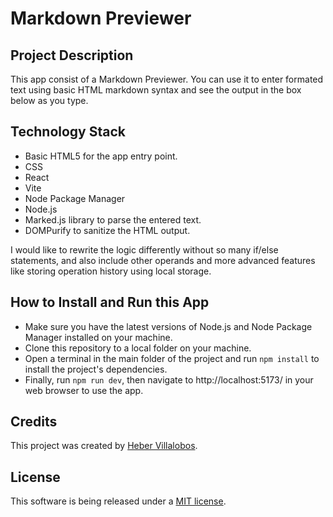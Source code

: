 # Markdown Previewer

## Project Description

This app consist of a Markdown Previewer. You can use it to enter formated text using basic HTML markdown syntax and see the output in the box below as you type.

## Technology Stack

- Basic HTML5 for the app entry point.
- CSS
- React
- Vite
- Node Package Manager
- Node.js
- Marked.js library to parse the entered text.
- DOMPurify to sanitize the HTML output.



I would like to rewrite the logic differently without so many if/else statements, and also include other operands and more advanced features like storing operation history using local storage.

## How to Install and Run this App

- Make sure you have the latest versions of Node.js and Node Package Manager installed on your machine.
- Clone this repository to a local folder on your machine.
- Open a terminal in the main folder of the project and run `npm install` to install the project's dependencies.
- Finally, run `npm run dev`, then navigate to http://localhost:5173/ in your web browser to use the app.

## Credits

This project was created by [Heber Villalobos](https://github.com/heber737).

## License

This software is being released under a [MIT license](https://github.com/heber737/calculator/blob/main/LICENSE.md).